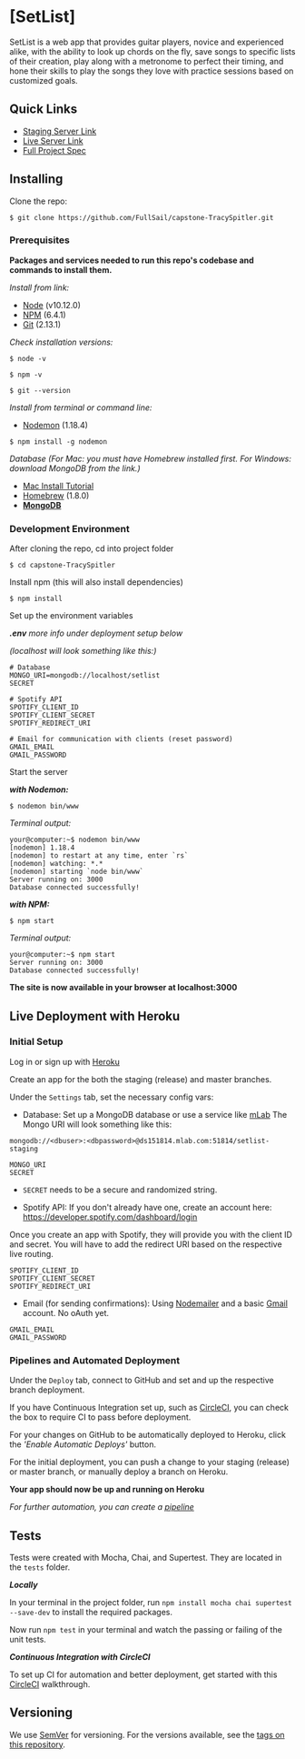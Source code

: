 # [SetList]

SetList is a web app that provides guitar players, novice and experienced alike, with the ability to look up chords on the fly, save songs to specific lists of their creation, play along with a metronome to perfect their timing, and hone their skills to play the songs they love with practice sessions based on customized goals.

## Quick Links

* [Staging Server Link](https://ts-capstone-setlist-staging.herokuapp.com/)
* [Live Server Link](https://ts-capstone-setlist-live.herokuapp.com/)
* [Full Project Spec](./docs/readme.md)

## Installing

Clone the repo:

```
$ git clone https://github.com/FullSail/capstone-TracySpitler.git
```

### Prerequisites

__Packages and services needed to run this repo's codebase and commands to install them.__

_Install from link:_

* [Node](https://nodejs.org/en/) (v10.12.0)
* [NPM](https://www.npmjs.com/get-npm) (6.4.1)
* [Git](https://git-scm.com/) (2.13.1)

_Check installation versions:_

```
$ node -v
```
```
$ npm -v
```
```
$ git --version
```

_Install from terminal or command line:_

* [Nodemon](https://nodemon.io/) (1.18.4)

```
$ npm install -g nodemon
```

_Database (For Mac: you must have Homebrew installed first. For Windows: download MongoDB from the link.)_

* [Mac Install Tutorial](https://treehouse.github.io/installation-guides/mac/mongo-mac.html)
* [Homebrew](https://brew.sh/) (1.8.0)
* __[MongoDB](https://www.mongodb.com/)__

### Development Environment

After cloning the repo, cd into project folder

```
$ cd capstone-TracySpitler
```

Install npm (this will also install dependencies)

```
$ npm install
```

Set up the environment variables

_**.env** more info under deployment setup below_

_(localhost will look something like this:)_

```
# Database
MONGO_URI=mongodb://localhost/setlist
SECRET

# Spotify API
SPOTIFY_CLIENT_ID
SPOTIFY_CLIENT_SECRET
SPOTIFY_REDIRECT_URI

# Email for communication with clients (reset password)
GMAIL_EMAIL
GMAIL_PASSWORD
```

Start the server

**_with Nodemon:_**

```
$ nodemon bin/www
```

_Terminal output:_

```
your@computer:~$ nodemon bin/www
[nodemon] 1.18.4
[nodemon] to restart at any time, enter `rs`
[nodemon] watching: *.*
[nodemon] starting `node bin/www`
Server running on: 3000
Database connected successfully!
```

**_with NPM:_**

```
$ npm start
```

_Terminal output:_

```
your@computer:~$ npm start
Server running on: 3000
Database connected successfully!
```

__The site is now available in your browser at localhost:3000__

## Live Deployment with Heroku

### Initial Setup

Log in or sign up with [Heroku](https://www.heroku.com/)

Create an app for the both the staging (release) and master branches.

Under the ```Settings``` tab, set the necessary config vars:

* Database:
Set up a MongoDB database or use a service like [mLab](https://mlab.com/)
The Mongo URI will look something like this:

```
mongodb://<dbuser>:<dbpassword>@ds151814.mlab.com:51814/setlist-staging
```

```
MONGO_URI
SECRET
```
* ```SECRET``` needs to be a secure and randomized string.

* Spotify API:
If you don't already have one, create an account here: https://developer.spotify.com/dashboard/login

Once you create an app with Spotify, they will provide you with the client ID and secret. You will have to add the redirect URI based on the respective live routing.

```
SPOTIFY_CLIENT_ID
SPOTIFY_CLIENT_SECRET
SPOTIFY_REDIRECT_URI
```

* Email (for sending confirmations):
Using [Nodemailer](https://nodemailer.com/about/) and a basic [Gmail](https://www.google.com/gmail/) account. No oAuth yet.

```
GMAIL_EMAIL
GMAIL_PASSWORD
```

### Pipelines and Automated Deployment

Under the ```Deploy``` tab, connect to GitHub and set and up the respective branch deployment.

If you have Continuous Integration set up, such as [CircleCI](https://circleci.com/), you can check the box to require CI to pass before deployment.

For your changes on GitHub to be automatically deployed to Heroku, click the _'Enable Automatic Deploys'_ button.

For the initial deployment, you can push a change to your staging (release) or master branch, or manually deploy a branch on Heroku.

__Your app should now be up and running on Heroku__

_For further automation, you can create a [pipeline](https://devcenter.heroku.com/articles/pipelines)_

## Tests

Tests were created with Mocha, Chai, and Supertest. They are located in the ```tests``` folder.

___Locally___

In your terminal in the project folder, run ```npm install mocha chai supertest --save-dev``` to install the required packages.

Now run ```npm test``` in your terminal and watch the passing or failing of the unit tests.

___Continuous Integration with CircleCI___

To set up CI for automation and better deployment, get started with this [CircleCI](https://circleci.com/docs/2.0/getting-started/) walkthrough.

## Versioning

We use [SemVer](http://semver.org/) for versioning. For the versions available, see the [tags on this repository](https://github.com/your/project/tags).
